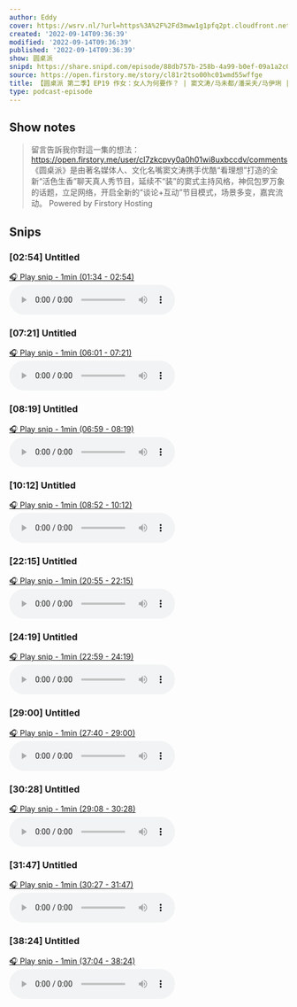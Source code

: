 ```yaml
---
author: Eddy
cover: https://wsrv.nl/?url=https%3A%2F%2Fd3mww1g1pfq2pt.cloudfront.net%2FAvatar%2Fcl7zkcpvy0a0h01wi8uxbccdv%2F1666234585141.jpg&w=200&h=200
created: '2022-09-14T09:36:39'
modified: '2022-09-14T09:36:39'
published: '2022-09-14T09:36:39'
show: 圆桌派
snipd: https://share.snipd.com/episode/88db757b-258b-4a99-b0ef-09a1a2c08e91
source: https://open.firstory.me/story/cl81r2tso00hc01wmd55wffge
title: 【圆桌派 第二季】EP19 作女：女人为何要作？ | 窦文涛/马未都/潘采夫/马伊琍 | 优酷纪实 YOUKU DOCUMENTARY
type: podcast-episode
---
```



## Show notes
> 留言告訴我你對這一集的想法：  https://open.firstory.me/user/cl7zkcpvy0a0h01wi8uxbccdv/comments   《圆桌派》是由著名媒体人、文化名嘴窦文涛携手优酷“看理想”打造的全新“活色生香”聊天真人秀节目，延续不“装”的窦式主持风格，神侃包罗万象的话题，立足网络，开启全新的“谈论+互动”节目模式，场景多变，嘉宾流动。
> Powered by  Firstory Hosting

## Snips
### [02:54] Untitled
[🎧 Play snip - 1min️ (01:34 - 02:54)](https://share.snipd.com/snip/d82778a3-b3f0-42b3-a1c2-81d528d9dda0)
<audio controls> <source src="https://backend.endpoints.firstory-709db.cloud.goog/play.mp3?url=https%3A%2F%2Fd3mww1g1pfq2pt.cloudfront.net%2FRecord%2Fcl7zkcpvy0a0h01wi8uxbccdv%2Fcl81r2tso00hd01wm4i531b41.mp3%3Fv%3D1663167754660#t=01:34,02:54"> </audio>
### [07:21] Untitled
[🎧 Play snip - 1min️ (06:01 - 07:21)](https://share.snipd.com/snip/f1bd0a92-ae53-4631-8bac-dff5355e383e)
<audio controls> <source src="https://backend.endpoints.firstory-709db.cloud.goog/play.mp3?url=https%3A%2F%2Fd3mww1g1pfq2pt.cloudfront.net%2FRecord%2Fcl7zkcpvy0a0h01wi8uxbccdv%2Fcl81r2tso00hd01wm4i531b41.mp3%3Fv%3D1663167754660#t=06:01,07:21"> </audio>
### [08:19] Untitled
[🎧 Play snip - 1min️ (06:59 - 08:19)](https://share.snipd.com/snip/05bfc3a8-b246-4f62-86b3-a37646bb06e8)
<audio controls> <source src="https://backend.endpoints.firstory-709db.cloud.goog/play.mp3?url=https%3A%2F%2Fd3mww1g1pfq2pt.cloudfront.net%2FRecord%2Fcl7zkcpvy0a0h01wi8uxbccdv%2Fcl81r2tso00hd01wm4i531b41.mp3%3Fv%3D1663167754660#t=06:59,08:19"> </audio>
### [10:12] Untitled
[🎧 Play snip - 1min️ (08:52 - 10:12)](https://share.snipd.com/snip/692dc564-1b95-46b0-ab67-5cb0289bb3c8)
<audio controls> <source src="https://backend.endpoints.firstory-709db.cloud.goog/play.mp3?url=https%3A%2F%2Fd3mww1g1pfq2pt.cloudfront.net%2FRecord%2Fcl7zkcpvy0a0h01wi8uxbccdv%2Fcl81r2tso00hd01wm4i531b41.mp3%3Fv%3D1663167754660#t=08:52,10:12"> </audio>
### [22:15] Untitled
[🎧 Play snip - 1min️ (20:55 - 22:15)](https://share.snipd.com/snip/e27e7383-95fb-4a8b-a31f-d53a09bc9e8a)
<audio controls> <source src="https://backend.endpoints.firstory-709db.cloud.goog/play.mp3?url=https%3A%2F%2Fd3mww1g1pfq2pt.cloudfront.net%2FRecord%2Fcl7zkcpvy0a0h01wi8uxbccdv%2Fcl81r2tso00hd01wm4i531b41.mp3%3Fv%3D1663167754660#t=20:55,22:15"> </audio>
### [24:19] Untitled
[🎧 Play snip - 1min️ (22:59 - 24:19)](https://share.snipd.com/snip/3518b30a-7dc6-4e88-b5db-9a8132d6d1cc)
<audio controls> <source src="https://backend.endpoints.firstory-709db.cloud.goog/play.mp3?url=https%3A%2F%2Fd3mww1g1pfq2pt.cloudfront.net%2FRecord%2Fcl7zkcpvy0a0h01wi8uxbccdv%2Fcl81r2tso00hd01wm4i531b41.mp3%3Fv%3D1663167754660#t=22:59,24:19"> </audio>
### [29:00] Untitled
[🎧 Play snip - 1min️ (27:40 - 29:00)](https://share.snipd.com/snip/f267fd67-3d3d-411a-91ed-3f35dbc59e16)
<audio controls> <source src="https://backend.endpoints.firstory-709db.cloud.goog/play.mp3?url=https%3A%2F%2Fd3mww1g1pfq2pt.cloudfront.net%2FRecord%2Fcl7zkcpvy0a0h01wi8uxbccdv%2Fcl81r2tso00hd01wm4i531b41.mp3%3Fv%3D1663167754660#t=27:40,29:00"> </audio>
### [30:28] Untitled
[🎧 Play snip - 1min️ (29:08 - 30:28)](https://share.snipd.com/snip/8a607ff7-8660-4048-a390-ea4518815832)
<audio controls> <source src="https://backend.endpoints.firstory-709db.cloud.goog/play.mp3?url=https%3A%2F%2Fd3mww1g1pfq2pt.cloudfront.net%2FRecord%2Fcl7zkcpvy0a0h01wi8uxbccdv%2Fcl81r2tso00hd01wm4i531b41.mp3%3Fv%3D1663167754660#t=29:08,30:28"> </audio>
### [31:47] Untitled
[🎧 Play snip - 1min️ (30:27 - 31:47)](https://share.snipd.com/snip/9aeee8ae-5e94-4edb-a1fc-cb1390bdd89c)
<audio controls> <source src="https://backend.endpoints.firstory-709db.cloud.goog/play.mp3?url=https%3A%2F%2Fd3mww1g1pfq2pt.cloudfront.net%2FRecord%2Fcl7zkcpvy0a0h01wi8uxbccdv%2Fcl81r2tso00hd01wm4i531b41.mp3%3Fv%3D1663167754660#t=30:27,31:47"> </audio>
### [38:24] Untitled
[🎧 Play snip - 1min️ (37:04 - 38:24)](https://share.snipd.com/snip/3ea23f4c-ee0b-43c6-81b1-716be04868a4)
<audio controls> <source src="https://backend.endpoints.firstory-709db.cloud.goog/play.mp3?url=https%3A%2F%2Fd3mww1g1pfq2pt.cloudfront.net%2FRecord%2Fcl7zkcpvy0a0h01wi8uxbccdv%2Fcl81r2tso00hd01wm4i531b41.mp3%3Fv%3D1663167754660#t=37:04,38:24"> </audio>
